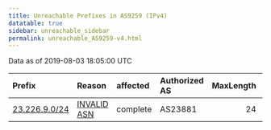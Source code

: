 ```yaml
---
title: Unreachable Prefixes in AS9259 (IPv4)
datatable: true
sidebar: unreachable_sidebar
permalink: unreachable_AS9259-v4.html
---
```


Data as of 2019-08-03 18:05:00 UTC


<div class="datatable-begin"></div>

| Prefix                                               | Reason                                                                                              | affected   | Authorized AS   |   MaxLength | Anchor                                       |   unreachable /24s |
|:-----------------------------------------------------|:----------------------------------------------------------------------------------------------------|:-----------|:----------------|------------:|:---------------------------------------------|-------------------:|
| [23.226.9.0/24](https://stat.ripe.net/23.226.9.0/24) | [INVALID ASN](https://rpki-validator.ripe.net/announcement-preview?asn=AS9259&prefix=23.226.9.0/24) | complete   | AS23881         |          24 | [APNIC](unreachable_APNIC_RPKI_Root-v4.html) |                  1 |

<div class="datatable-end"></div>